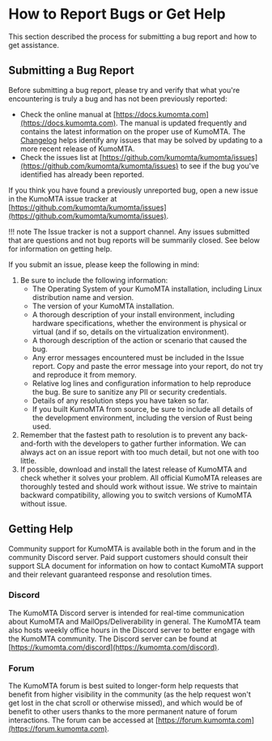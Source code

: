 
# How to Report Bugs or Get Help

This section described the process for submitting a bug report and how to get assistance.

## Submitting a Bug Report

Before submitting a bug report, please try and verify that what you're encountering is truly a bug and has not been previously reported:

* Check the online manual at [https://docs.kumomta.com](https://docs.kumomta.com). The manual is updated frequently and contains the latest information on the proper use of KumoMTA. The [Changelog](https://docs.kumomta.com/changelog.html) helps identify any issues that may be solved by updating to a more recent release of KumoMTA.
* Check the issues list at [https://github.com/kumomta/kumomta/issues](https://github.com/kumomta/kumomta/issues) to see if the bug you've identified has already been reported.

If you think you have found a previously unreported bug, open a new issue in the KumoMTA issue tracker at [https://github.com/kumomta/kumomta/issues](https://github.com/kumomta/kumomta/issues).

!!! note
    The Issue tracker is not a support channel. Any issues submitted that are
    questions and not bug reports will be summarily closed. See below for
    information on getting help.

If you submit an issue, please keep the following in mind:

1) Be sure to include the following information:
    * The Operating System of your KumoMTA installation, including Linux distribution name and version.
    * The version of your KumoMTA installation.
    * A thorough description of your install environment, including hardware specifications, whether the environment is physical or virtual (and if so, details on the virtualization environment).
    * A thorough description of the action or scenario that caused the bug.
    * Any error messages encountered must be included in the Issue report. Copy and paste the error message into your report, do not try and reproduce it from memory.
    * Relative log lines and configuration information to help reproduce the bug. Be sure to sanitize any PII or security credentials.
    * Details of any resolution steps you have taken so far.
    * If you built KumoMTA from source, be sure to include all details of the development environment, including the version of Rust being used.
2) Remember that the fastest path to resolution is to prevent any back-and-forth with the developers to gather further information. We can always act on an issue report with too much detail, but not one with too little.
3) If possible, download and install the latest release of KumoMTA and check whether it solves your problem. All official KumoMTA releases are thoroughly tested and should work without issue. We strive to maintain backward compatibility, allowing you to switch versions of KumoMTA without issue.

## Getting Help

Community support for KumoMTA is available both in the forum and in the community Discord server. Paid support customers should consult their support SLA document for information on how to contact KumoMTA support and their relevant guaranteed response and resolution times.

### Discord

The KumoMTA Discord server is intended for real-time communication about KumoMTA and MailOps/Deliverability in general. The KumoMTA team also hosts weekly office hours in the Discord server to better engage with the KumoMTA community. The Discord server can be found at [https://kumomta.com/discord](https://kumomta.com/discord).

### Forum

The KumoMTA forum is best suited to longer-form help requests that benefit from higher visibility in the community (as the help request won't get lost in the chat scroll or otherwise missed), and which would be of benefit to other users thanks to the more permanent nature of forum interactions. The forum can be accessed at [https://forum.kumomta.com](https://forum.kumomta.com).
